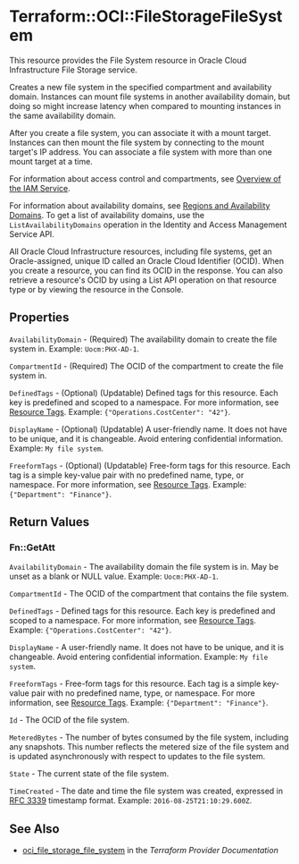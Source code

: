 # Terraform::OCI::FileStorageFileSystem

This resource provides the File System resource in Oracle Cloud Infrastructure File Storage service.

Creates a new file system in the specified compartment and
availability domain. Instances can mount file systems in
another availability domain, but doing so might increase
latency when compared to mounting instances in the same
availability domain.

After you create a file system, you can associate it with a mount
target. Instances can then mount the file system by connecting to the
mount target's IP address. You can associate a file system with
more than one mount target at a time.

For information about access control and compartments, see
[Overview of the IAM Service](https://docs.cloud.oracle.com/iaas/Content/Identity/Concepts/overview.htm).

For information about availability domains, see [Regions and
Availability Domains](https://docs.cloud.oracle.com/iaas/Content/General/Concepts/regions.htm).
To get a list of availability domains, use the
`ListAvailabilityDomains` operation in the Identity and Access
Management Service API.

All Oracle Cloud Infrastructure resources, including
file systems, get an Oracle-assigned, unique ID called an Oracle
Cloud Identifier (OCID).  When you create a resource, you can
find its OCID in the response. You can also retrieve a
resource's OCID by using a List API operation on that resource
type or by viewing the resource in the Console.

## Properties

`AvailabilityDomain` - (Required) The availability domain to create the file system in.  Example: `Uocm:PHX-AD-1`.

`CompartmentId` - (Required) The OCID of the compartment to create the file system in.

`DefinedTags` - (Optional) (Updatable) Defined tags for this resource. Each key is predefined and scoped to a namespace. For more information, see [Resource Tags](https://docs.cloud.oracle.com/iaas/Content/General/Concepts/resourcetags.htm). Example: `{"Operations.CostCenter": "42"}`.

`DisplayName` - (Optional) (Updatable) A user-friendly name. It does not have to be unique, and it is changeable. Avoid entering confidential information.  Example: `My file system`.

`FreeformTags` - (Optional) (Updatable) Free-form tags for this resource. Each tag is a simple key-value pair with no predefined name, type, or namespace. For more information, see [Resource Tags](https://docs.cloud.oracle.com/iaas/Content/General/Concepts/resourcetags.htm). Example: `{"Department": "Finance"}`.


## Return Values

### Fn::GetAtt

`AvailabilityDomain` - The availability domain the file system is in. May be unset as a blank or NULL value.  Example: `Uocm:PHX-AD-1`.

`CompartmentId` - The OCID of the compartment that contains the file system.

`DefinedTags` - Defined tags for this resource. Each key is predefined and scoped to a namespace. For more information, see [Resource Tags](https://docs.cloud.oracle.com/iaas/Content/General/Concepts/resourcetags.htm). Example: `{"Operations.CostCenter": "42"}`.

`DisplayName` - A user-friendly name. It does not have to be unique, and it is changeable. Avoid entering confidential information.  Example: `My file system`.

`FreeformTags` - Free-form tags for this resource. Each tag is a simple key-value pair with no predefined name, type, or namespace. For more information, see [Resource Tags](https://docs.cloud.oracle.com/iaas/Content/General/Concepts/resourcetags.htm). Example: `{"Department": "Finance"}`.

`Id` - The OCID of the file system.

`MeteredBytes` - The number of bytes consumed by the file system, including any snapshots. This number reflects the metered size of the file system and is updated asynchronously with respect to updates to the file system.

`State` - The current state of the file system.

`TimeCreated` - The date and time the file system was created, expressed in [RFC 3339](https://tools.ietf.org/rfc/rfc3339) timestamp format.  Example: `2016-08-25T21:10:29.600Z`.

## See Also

* [oci_file_storage_file_system](https://www.terraform.io/docs/providers/oci/r/file_storage_file_system.html) in the _Terraform Provider Documentation_